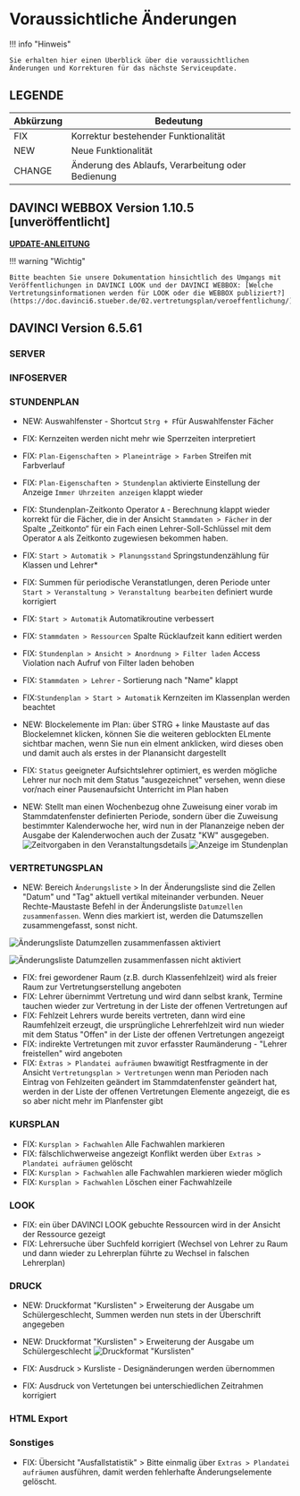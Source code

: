 # Voraussichtliche Änderungen

!!! info "Hinweis"

    Sie erhalten hier einen Überblick über die voraussichtlichen Änderungen und Korrekturen für das nächste Serviceupdate.

## LEGENDE

| Abkürzung | Bedeutung |
| --- | --- |
| FIX | Korrektur bestehender Funktionalität |
| NEW | Neue Funktionalität |
| CHANGE | Änderung des Ablaufs, Verarbeitung oder Bedienung |

## DAVINCI WEBBOX Version 1.10.5 \[unveröffentlicht\]

[**UPDATE-ANLEITUNG**](https://doc.davinci6.stueber.de/09.infoserver/update-internet-publication/infoserver-und-webbox-aktualisieren/)

!!! warning "Wichtig"

    Bitte beachten Sie unsere Dokumentation hinsichtlich des Umgangs mit Veröffentlichungen in DAVINCI LOOK und der DAVINCI WEBBOX: [Welche Vertretungsinformationen werden für LOOK oder die WEBBOX publiziert?](https://doc.davinci6.stueber.de/02.vertretungsplan/veroeffentlichung/)

## DAVINCI Version 6.5.61

### SERVER

### INFOSERVER

### STUNDENPLAN

* NEW: Auswahlfenster - Shortcut `Strg + F`für Auswahlfenster Fächer
* FIX: Kernzeiten werden nicht mehr wie Sperrzeiten interpretiert
* FIX: `Plan-Eigenschaften > Planeinträge > Farben` Streifen mit Farbverlauf
* FIX: `Plan-Eigenschaften > Stundenplan` aktivierte Einstellung der Anzeige `Immer Uhrzeiten anzeigen` klappt wieder
* FIX: Stundenplan-Zeitkonto  Operator `A` - Berechnung klappt wieder korrekt für die Fächer, die in der Ansicht `Stammdaten > Fächer` in der Spalte „Zeitkonto“ für ein Fach einen Lehrer-Soll-Schlüssel mit dem Operator `A` als Zeitkonto zugewiesen bekommen haben.
* FIX: `Start > Automatik > Planungsstand` Springstundenzählung für Klassen und Lehrer*
* FIX: Summen für periodische Veranstatlungen, deren Periode unter `Start > Veranstaltung > Veranstaltung bearbeiten` definiert wurde korrigiert
* FIX: `Start > Automatik` Automatikroutine verbessert
* FIX: `Stammdaten > Ressourcen` Spalte Rücklaufzeit kann editiert werden
  
* FIX: `Stundenplan > Ansicht > Anordnung > Filter laden` Access Violation nach Aufruf von Filter laden behoben
* FIX: `Stammdaten > Lehrer` - Sortierung nach "Name" klappt  
* FIX:`Stundenplan > Start > Automatik` Kernzeiten im Klassenplan werden beachtet
* NEW: Blockelemente im Plan: über STRG + linke Maustaste auf das Blockelemnet klicken, können Sie die weiteren geblockten ELmente sichtbar machen, wenn Sie nun ein elment anklicken, wird dieses oben und damit auch als erstes in der Planansicht dargestellt
* FIX: `Status` geeigneter Aufsichtslehrer optimiert, es werden mögliche Lehrer nur noch mit dem Status "ausgezeichnet" versehen, wenn diese vor/nach einer Pausenaufsicht Unterricht im Plan haben
* NEW:  Stellt man einen Wochenbezug ohne Zuweisung einer vorab im Stammdatenfenster definierten Periode, sondern über die Zuweisung bestimmter Kalenderwoche her, wird nun in der Plananzeige neben der Ausgabe der Kalenderwochen auch der Zusatz "KW" ausgegeben.
![Zeitvorgaben in den Veranstaltungsdetails](../assets/images/liesmich/6.5.61.04.png)
![Anzeige im Stundenplan](../assets/images/liesmich/6.5.61.05.png)

### VERTRETUNGSPLAN

* NEW: Bereich `Änderungsliste` > In der Änderungsliste sind die Zellen "Datum" und "Tag" aktuell vertikal miteinander verbunden. Neuer Rechte-Maustaste Befehl in der Änderungsliste `Datumzellen zusammenfassen`. Wenn dies markiert ist, werden die Datumszellen zusammengefasst, sonst nicht.
  
![Änderungsliste `Datumzellen zusammenfassen` aktiviert](../assets/images/liesmich/6.5.61.02.png)

![Änderungsliste `Datumzellen zusammenfassen` nicht aktiviert](../assets/images/liesmich/6.5.61.03.png)
  
* FIX: frei gewordener Raum (z.B. durch Klassenfehlzeit) wird als freier Raum zur Vertretungserstellung angeboten
* FIX: Lehrer übernimmt Vertretung und wird dann selbst krank, Termine tauchen wieder zur Vertretung in der Liste der offenen Vertretungen auf
* FIX: Fehlzeit Lehrers wurde bereits vertreten, dann wird eine Raumfehlzeit erzeugt, die ursprüngliche Lehrerfehlzeit wird nun wieder mit dem Status "Offen" in der Liste der offenen Vertretungen angezeigt
* FIX:  indirekte Vertretungen mit zuvor erfasster Raumänderung - "Lehrer freistellen" wird angeboten
* FIX: `Èxtras > Plandatei aufräumen` bwawitigt Restfragmente in der Ansicht `Vertretungsplan > Vertretungen` wenn man Perioden nach Eintrag von Fehlzeiten geändert im Stammdatenfenster geändert hat, werden in der Liste der offenen Vertretungen Elemente angezeigt, die es so aber nicht mehr im Planfenster gibt

### KURSPLAN

* FIX: `Kursplan > Fachwahlen` Alle Fachwahlen markieren
* FIX: fälschlichwerweise angezeigt Konflikt werden über `Extras > Plandatei aufräumen` gelöscht
* FIX: `Kursplan > Fachwahlen` alle Fachwahlen markieren wieder möglich
* FIX: `Kursplan > Fachwahlen` Löschen einer Fachwahlzeile

### LOOK

* FIX: ein über DAVINCI LOOK gebuchte Ressourcen wird in der Ansicht der Ressource gezeigt
* FIX: Lehrersuche über Suchfeld korrigiert (Wechsel von Lehrer zu Raum und dann wieder zu Lehrerplan führte zu Wechsel in falschen Lehrerplan)
  
### DRUCK

* NEW: Druckformat "Kurslisten" > Erweiterung der Ausgabe um Schülergeschlecht, Summen werden nun stets in der Überschrift angegeben
* NEW: Druckformat "Kurslisten" > Erweiterung der Ausgabe um Schülergeschlecht
 ![Druckformat "Kurslisten"](../assets/images/liesmich/6.5.61.01.png)

* FIX: Ausdruck > Kursliste - Designänderungen werden  übernommen
* FIX: Ausdruck von Vertetungen bei unterschiedlichen Zeitrahmen korrigiert
  
### HTML Export

### Sonstiges

* FIX: Übersicht "Ausfallstatistik" > Bitte einmalig über `Extras > Plandatei aufräumen` ausführen, damit werden fehlerhafte Änderungselemente gelöscht.
  